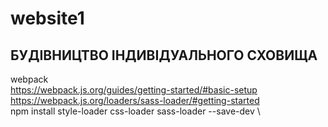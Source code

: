 # website1
## БУДІВНИЦТВО ІНДИВІДУАЛЬНОГО СХОВИЩА

webpack \
https://webpack.js.org/guides/getting-started/#basic-setup \
https://webpack.js.org/loaders/sass-loader/#getting-started \
npm install style-loader css-loader sass-loader --save-dev \
